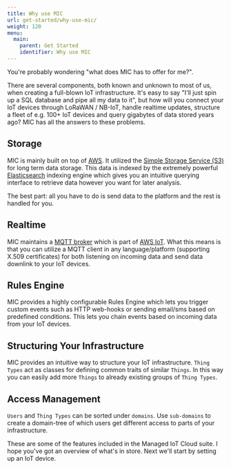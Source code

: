 ```yaml
---
title: Why use MIC
url: get-started/why-use-mic/
weight: 120
menu:
  main:
    parent: Get Started
    identifier: Why use MIC
---
```


You're probably wondering "what does MIC has to offer for me?".

There are several components, both known and unknown to most of us, when creating a full-blown IoT infrastructure. It's easy to say "I'll just spin up a SQL database and pipe all my data to it", but how will you connect your IoT devices through LoRaWAN / NB-IoT, handle realtime updates, structure a fleet of e.g. 100+ IoT devices and query gigabytes of data stored years ago? MIC has all the answers to these problems.

## Storage

MIC is mainly built on top of [AWS](https://aws.amazon.com/). It utilized the [Simple Storage Service (S3)](https://aws.amazon.com/s3/) for long term data storage. This data is indexed by the extremely powerful [Elasticsearch](https://www.elastic.co/) indexing engine which gives you an intuitive querying interface to retrieve data however you want for later analysis.

The best part: all you have to do is send data to the platform and the rest is handled for you.

## Realtime

MIC maintains a [MQTT broker](https://docs.aws.amazon.com/iot/latest/developerguide/protocols.html) which is part of [AWS IoT](https://aws.amazon.com/iot/). What this means is that you can utilize a MQTT client in any language/platform (supporting X.509 certificates) for both listening on incoming data and send data downlink to your IoT devices.

## Rules Engine

MIC provides a highly configurable Rules Engine which lets you trigger custom events such as HTTP web-hooks or sending email/sms based on predefined conditions. This lets you chain events based on incoming data from your IoT devices.

## Structuring Your Infrastructure

MIC provides an intuitive way to structure your IoT infrastructure. `Thing Types` act as classes for defining common traits of similar `Things`. In this way you can easily add more `Things` to already existing groups of `Thing Types`.

## Access Management

`Users` and `Thing Types` can be sorted under `domains`. Use `sub-domains` to create a domain-tree of which users get different access to parts of your infrastructure.

These are some of the features included in the Managed IoT Cloud suite. I hope you've got an overview of what's in store. Next we'll start by setting up an IoT device.
